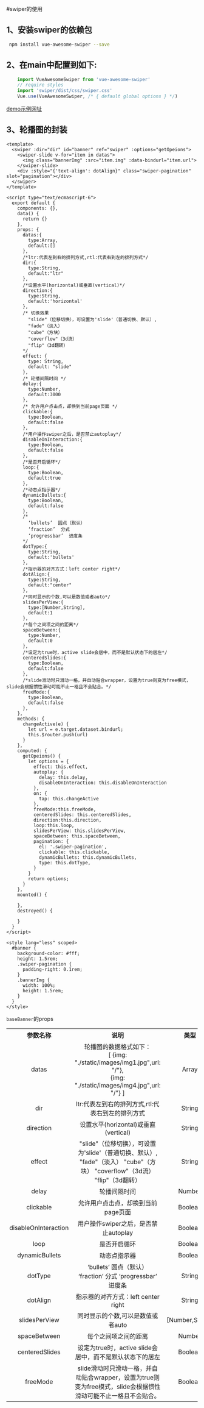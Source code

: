 #swiper的使用
## 1、安装swiper的依赖包
```sh
 npm install vue-awesome-swiper --save
```
## 2、在main中配置到如下:
```javascript
    import VueAwesomeSwiper from 'vue-awesome-swiper'
    // require styles
    import 'swiper/dist/css/swiper.css'
    Vue.use(VueAwesomeSwiper, /* { default global options } */)
```

[demo示例网址](https://surmon-china.github.io/vue-awesome-swiper/)

## 3、轮播图的封装


```shell
<template>
  <swiper :dir="dir" id="banner" ref="swiper" :options="getOpeions">
    <swiper-slide v-for="item in datas">
      <img class="bannerImg" :src="item.img" :data-bindurl="item.url">
    </swiper-slide>
    <div :style="{'text-align': dotAlign}" class="swiper-pagination" slot="pagination"></div>
  </swiper>
</template>

<script type="text/ecmascript-6">
  export default {
    components: {},
    data() {
      return {}
    },
    props: {
      datas:{
        type:Array,
        default:[]
      },
      /*ltr:代表左到右的排列方式,rtl:代表右到左的排列方式*/
      dir:{
        type:String,
        default:"ltr"
      },
      /*设置水平(horizontal)或垂直(vertical)*/
      direction:{
        type:String,
        default:'horizontal'
      },
      /* 切换效果
        "slide"（位移切换），可设置为'slide'（普通切换、默认）,
        "fade"（淡入）
        "cube"（方块）
        "coverflow"（3d流）
        "flip"（3d翻转）
      */
      effect: {
        type: String,
        default: "slide"
      },
      /* 轮播间隔时间 */
      delay:{
        type:Number,
        default:3000
      },
      /* 允许用户点击点，却换到当前page页面 */
      clickable:{
        type:Boolean,
        default:false
      },
      /*用户操作swiper之后，是否禁止autoplay*/
      disableOnInteraction:{
        type:Boolean,
        default:false
      },
      /*是否开启循环*/
      loop:{
        type:Boolean,
        default:true
      },
      /*动态点指示器*/
      dynamicBullets:{
        type:Boolean,
        default:false
      },
      /*
        ‘bullets’  圆点（默认）
        ‘fraction’  分式
        ‘progressbar’  进度条
      */
      dotType:{
        type:String,
        default:'bullets'
      },
      /*指示器的对齐方式：left center right*/
      dotAlign:{
        type:String,
        default:"center"
      },
      /*同时显示的个数,可以是数值或者auto*/
      slidesPerView:{
        type:[Number,String],
        default:1
      },
      /*每个之间项之间的距离*/
      spaceBetween:{
        type:Number,
        default:0
      },
      /*设定为true时，active slide会居中，而不是默认状态下的居左*/
      centeredSlides:{
        type:Boolean,
        default:false
      },
      /*slide滑动时只滑动一格，并自动贴合wrapper，设置为true则变为free模式，slide会根据惯性滑动可能不止一格且不会贴合。*/
      freeMode:{
        type:Boolean,
        default:false
      },
    },
    methods: {
      changeActive(e) {
        let url = e.target.dataset.bindurl;
        this.$router.push(url)
      }
    },
    computed: {
      getOpeions() {
        let options = {
          effect: this.effect,
          autoplay: {
            delay: this.delay,
            disableOnInteraction: this.disableOnInteraction
          },
          on: {
            tap: this.changeActive
          },
          freeMode:this.freeMode,
          centeredSlides: this.centeredSlides,
          direction:this.direction,
          loop:this.loop,
          slidesPerView: this.slidesPerView,
          spaceBetween: this.spaceBetween,
          pagination: {
            el: '.swiper-pagination',
            clickable: this.clickable,
            dynamicBullets: this.dynamicBullets,
            type: this.dotType,
          }
        }
        return options;
      }
    },
    mounted() {

    },
    destroyed() {

    }
  }
</script>

<style lang="less" scoped>
  #banner {
    background-color: #fff;
    height: 1.5rem;
    .swiper-pagination {
      padding-right: 0.1rem;
    }
    .bannerImg {
      width: 100%;
      height: 1.5rem;
    }
  }
</style>

```

`baseBanner`的props
<table style="width:100%;text-align:center;">
    <tr>
        <th width="10%">参数名称</th>
        <th  width="60%">说明</th>
        <th  width="20%">类型</th>
        <th  width="10%">默认值</th>
    </tr>
     <tr>
       <td>datas</td>
       <td>轮播图的数据格式如下：<br>
       [
         {img: "./static/images/img1.jpg",url: "/"},<br>
         {img: "./static/images/img4.jpg",url: "/"}
       ]
       </td>
       <td>Array</td>
       <td>[]</td>
     </tr>
     <tr>
        <td>dir</td>
        <td>ltr:代表左到右的排列方式,rtl:代表右到左的排列方式</td>
        <td>String</td>
        <td>ltr</td>
    </tr>
    <tr>
        <td>direction</td>
        <td>设置水平(horizontal)或垂直(vertical)</td>
        <td>String</td>
        <td>horizontal</td>
    </tr>
    <tr>
        <td>effect</td>
        <td>"slide"（位移切换），可设置为'slide'（普通切换、默认）,
                    "fade"（淡入）
                    "cube"（方块）
                    "coverflow"（3d流）
                    "flip"（3d翻转）
         </td>
        <td>String</td>
        <td>slide</td>
    </tr>
    <tr>
        <td>delay</td>
        <td>轮播间隔时间</td>
        <td>Number</td>
        <td>3000</td>
    </tr>
    <tr>
        <td>clickable</td>
        <td>允许用户点击点，却换到当前page页面</td>
        <td>Boolean</td>
        <td>false</td>
    </tr>
    <tr>
        <td>disableOnInteraction</td>
        <td>用户操作swiper之后，是否禁止autoplay</td>
        <td>Boolean</td>
        <td>false</td>
    </tr>
    <tr>
        <td>loop</td>
        <td>是否开启循环</td>
        <td>Boolean</td>
        <td>true</td>
    </tr>
    <tr>
        <td>dynamicBullets</td>
        <td>动态点指示器</td>
        <td>Boolean</td>
        <td>false</td>
    </tr>
    <tr>
        <td>dotType</td>
        <td> ‘bullets’  圆点（默认）
                    ‘fraction’  分式
                    ‘progressbar’  进度条</td>
        <td>String</td>
        <td>bullets</td>
    </tr>
    <tr>
        <td>dotAlign</td>
        <td>指示器的对齐方式：left center right</td>
        <td>String</td>
        <td>center</td>
    </tr>
    <tr>
        <td>slidesPerView</td>
        <td>同时显示的个数,可以是数值或者auto</td>
        <td>[Number,String]</td>
        <td>1</td>
    </tr>
    <tr>
        <td>spaceBetween</td>
        <td>每个之间项之间的距离</td>
        <td>Number</td>
        <td>0</td>
    </tr>
    <tr>
        <td>centeredSlides</td>
        <td>设定为true时，active slide会居中，而不是默认状态下的居左</td>
        <td>Boolean</td>
        <td>false</td>
    </tr>
    <tr>
        <td>freeMode</td>
        <td>slide滑动时只滑动一格，并自动贴合wrapper，设置为true则变为free模式，slide会根据惯性滑动可能不止一格且不会贴合。</td>
        <td>Boolean</td>
        <td>false</td>
    </tr>
</table>